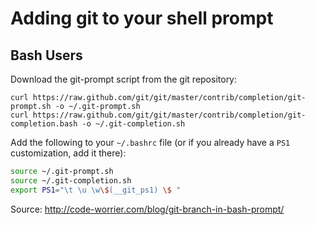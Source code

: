 # Adding git to your shell prompt

## Bash Users

Download the git-prompt script from the git repository:

    curl https://raw.github.com/git/git/master/contrib/completion/git-prompt.sh -o ~/.git-prompt.sh
    curl https://raw.github.com/git/git/master/contrib/completion/git-completion.bash -o ~/.git-completion.sh

Add the following to your `~/.bashrc` file (or if you already have a `PS1` customization, add it there):

```bash
source ~/.git-prompt.sh
source ~/.git-completion.sh
export PS1="\t \u \w\$(__git_ps1) \$ "
```

Source: http://code-worrier.com/blog/git-branch-in-bash-prompt/
